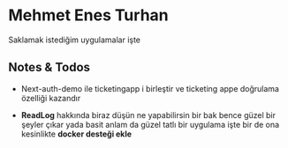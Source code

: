 # Mehmet Enes Turhan
Saklamak istediğim uygulamalar işte

## Notes & Todos
 - Next-auth-demo ile ticketingapp i birleştir ve ticketing appe doğrulama özelliği kazandır

 - **ReadLog** hakkında biraz düşün ne yapabilirsin bir bak bence güzel bir şeyler çıkar yada basit anlam da güzel tatlı bir uygulama işte bir de ona kesinlikte **docker desteği ekle**

 